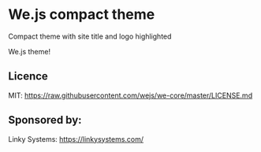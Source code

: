 # We.js compact theme

Compact theme with site title and logo highlighted 

We.js theme!

## Licence

MIT: https://raw.githubusercontent.com/wejs/we-core/master/LICENSE.md

## Sponsored by:

Linky Systems: https://linkysystems.com/
